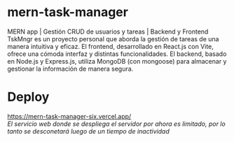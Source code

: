 # mern-task-manager
MERN app | Gestión CRUD de usuarios y tareas | Backend y Frontend  
TskMngr es un proyecto personal que aborda la gestión de tareas de una manera intuitiva y eficaz. El frontend, desarrollado en React.js con Vite, ofrece una cómoda interfaz y distintas funcionalidades. El backend, basado en Node.js y Express.js, utiliza MongoDB (con mongoose) para almacenar y gestionar la información de manera segura.

# Deploy 
https://mern-task-manager-six.vercel.app/  
*El servicio web donde se despliega el servidor por ahora es limitado, por lo tanto se desconetará luego de un tiempo de inactividad*

